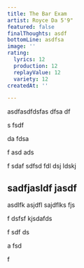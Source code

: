 ```yaml
---
title: The Bar Exam
artist: Royce Da 5'9"
featured: false
finalThoughts: asdf
bottomLine: asdfsa
image: ''
rating:
  lyrics: 12
  production: 12
  replayValue: 12
  variety: 12
createdAt: ''

---
```

asdfasdfdsfas dfsa df

s fsdf 

da fdsa

f asd ads

f sdaf sdfsd fdl dsj ldskj 

## sadfjasldf jasdf 

asdlfk asjdfl sajdflks fjs

f dsfsf kjsdafds

f sdf ds

a fsd

 f